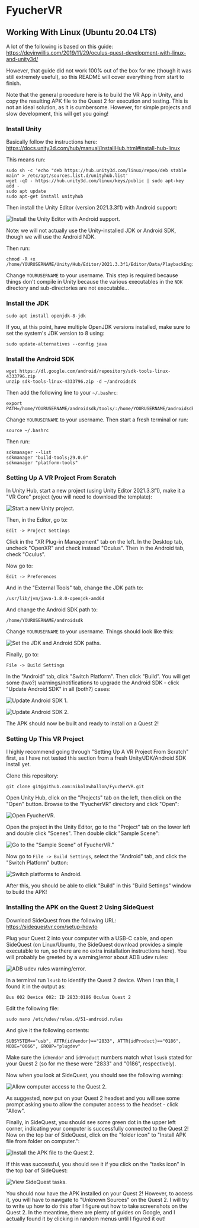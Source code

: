 # FyucherVR

## Working With Linux (Ubuntu 20.04 LTS)

A lot of the following is based on this guide: https://devinwillis.com/2019/11/29/oculus-quest-development-with-linux-and-unity3d/

However, that guide did not work 100% out of the box for me (though it was still extremely useful),
so this README will cover everything from start to finish.

Note that the general procedure here is to build the VR App in Unity, and copy the resulting APK file to the Quest 2 for execution and testing.
This is not an ideal solution, as it is cumbersome. However, for simple projects and slow development, this will get you going!

### Install Unity

Basically follow the instructions here: https://docs.unity3d.com/hub/manual/InstallHub.html#install-hub-linux

This means run:

```
sudo sh -c 'echo "deb https://hub.unity3d.com/linux/repos/deb stable main" > /etc/apt/sources.list.d/unityhub.list'
wget -qO - https://hub.unity3d.com/linux/keys/public | sudo apt-key add -
sudo apt update
sudo apt-get install unityhub
```

Then install the Unity Editor (version 2021.3.3f1) with Android support:

![Install the Unity Editor with Android support.](./README_assets/install_unity.png)

Note: we will not actually use the Unity-installed JDK or Android SDK, though we will use the Android NDK.

Then run:

```
chmod -R +x /home/YOURUSERNAME/Unity/Hub/Editor/2021.3.3f1/Editor/Data/PlaybackEngines/AndroidPlayer/NDK
```

Change `YOURUSERNAME` to your username. This step is required because things don't compile in Unity
because the various executables in the `NDK` directory and sub-directories are not executable...

### Install the JDK

```
sudo apt install openjdk-8-jdk
```

If you, at this point, have multiple OpenJDK versions installed, make sure to set the system's JDK version
to 8 using:

```
sudo update-alternatives --config java
```

### Install the Android SDK

```
wget https://dl.google.com/android/repository/sdk-tools-linux-4333796.zip
unzip sdk-tools-linux-4333796.zip -d ~/androidsdk
```

Then add the following line to your `~/.bashrc`:

```
export PATH=/home/YOURUSERNAME/androidsdk/tools/:/home/YOURUSERNAME/androidsdk/tools/bin:$PATH
```

Change `YOURUSERNAME` to your username. Then start a fresh terminal or run:

```
source ~/.bashrc
```

Then run:

```
sdkmanager --list
sdkmanager "build-tools;29.0.0"
sdkmanager "platform-tools"
```

### Setting Up A VR Project From Scratch

In Unity Hub, start a new project (using Unity Editor 2021.3.3f1),
make it a "VR Core" project (you will need to download the template):

![Start a new Unity project.](./README_assets/start_new_unity_project.png)

Then, in the Editor, go to:

`Edit -> Project Settings`

Click in the "XR Plug-in Management" tab on the left. In the Desktop tab,
uncheck "OpenXR" and check instead "Oculus". Then in the Android tab, check "Oculus".

Now go to:

`Edit -> Preferences`

And in the "External Tools" tab, change the JDK path to:

```
/usr/lib/jvm/java-1.8.0-openjdk-amd64
```

And change the Android SDK path to:

```
/home/YOURUSERNAME/androidsdk
```

Change `YOURUSERNAME` to your username. Things should look like this:

![Set the JDK and Android SDK paths.](./README_assets/set_jdk_and_android_sdk_paths.png)

Finally, go to:

`File -> Build Settings`

In the "Android" tab, click "Switch Platform". Then click "Build".
You will get some (two?) warnings/notifications to upgrade the Android SDK - click "Update Android SDK" in all (both?) cases:

![Update Android SDK 1.](./README_assets/update_android_sdk_1.png)

![Update Android SDK 2.](./README_assets/update_android_sdk_2.png)

The APK should now be built and ready to install on a Quest 2!

### Setting Up This VR Project

I highly recommend going through "Setting Up A VR Project From Scratch" first, as I have not tested this section from a fresh Unity/JDK/Android SDK install yet.

Clone this repository:

```
git clone git@github.com:nikolawhallon/FyucherVR.git
```

Open Unity Hub, click on the "Projects" tab on the left, then click on the "Open" button. Browse to the "FyucherVR" directory and click "Open":

![Open FyucherVR.](./README_assets/open_fyucher_vr.png)

Open the project in the Unity Editor, go to the "Project" tab on the lower left and double click "Scenes". Then double click "Sample Scene":

![Go to the "Sample Scene" of FyucherVR."](./README_assets/go_to_scene_sample_scene.png)

Now go to `File -> Build Settings`, select the "Android" tab, and click the "Switch Platform" button:

![Switch platforms to Android.](./README_assets/switch_platform_to_android.png)

After this, you should be able to click "Build" in this "Build Settings" window to build the APK!

### Installing the APK on the Quest 2 Using SideQuest

Download SideQuest from the following URL: https://sidequestvr.com/setup-howto

Plug your Quest 2 into your computer with a USB-C cable, and open SideQuest (on Linux/Ubuntu, the SideQuest download provides a simple executable to run, so
there are no extra installation instructions here). You will probably be greeted by a warning/error about ADB udev rules:

![ADB udev rules warning/error.](./README_assets/sidequest_adb_udev_rules_missing.png)

In a terminal run `lsusb` to identify the Quest 2 device. When I ran this, I found it in the output as:

```
Bus 002 Device 002: ID 2833:0186 Oculus Quest 2
```

Edit the following file:

```
sudo nano /etc/udev/rules.d/51-android.rules
```

And give it the following contents:

```
SUBSYSTEM=="usb", ATTR{idVendor}=="2833", ATTR{idProduct}=="0186", MODE="0666", GROUP="plugdev"
```

Make sure the `idVendor` and `idProduct` numbers match what `lsusb` stated for your Quest 2 (so for me these were "2833" and "0186", respectively).

Now when you look at SideQuest, you should see the following warning:

![Allow computer access to the Quest 2.](./README_assets/sidequest_allow_in_headset.png)

As suggested, now put on your Quest 2 headset and you will see some prompt asking you to allow the computer access to the headset - click "Allow".

Finally, in SideQuest, you should see some green dot in the upper left corner, indicating your computer is successfully connected to the Quest 2!
Now on the top bar of SideQuest, click on the "folder icon" to "Install APK file from folder on computer.":

![Install the APK file to the Quest 2.](./README_assets/sidequest_install_apk_file.png)

If this was successful, you should see it if you click on the "tasks icon" in the top bar of SideQuest:

![View SideQuest tasks.](./README_assets/sidequest_tasks.png)

You should now have the APK installed on your Quest 2! However, to access it, you will have to navigate to "Unknown Sources" on the Quest 2.
I will try to write up how to do this after I figure out how to take screenshots on the Quest 2. In the meantime, there are plenty of guides
on Google, and I actually found it by clicking in random menus until I figured it out!
